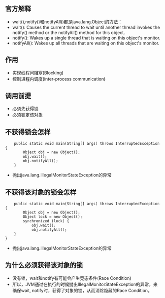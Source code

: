 ## 官方解释

- wait(),notify()和notifyAll()都是java.lang.Object的方法：
- wait(): Causes the current thread to wait until another thread invokes the notify() method or the notifyAll() method for this object.
- notify(): Wakes up a single thread that is waiting on this object's monitor.
- notifyAll(): Wakes up all threads that are waiting on this object's monitor.
## 作用
- 实现线程间阻塞(Blocking)
- 控制进程内调度(inter-process communication)

## 调用前提
- 必须先获得锁
- 必须锁定该对象

## 不获得锁会怎样
		public static void main(String[] args) throws InterruptedException {
	    	Object obj = new Object();
	    	obj.wait();
	    	obj.notifyAll();
		}
- 抛出java.lang.IllegalMonitorStateException的异常

## 不获得该对象的锁会怎样
		public static void main(String[] args) throws InterruptedException {
	    	Object obj = new Object();
	    	Object lock = new Object();
	    	synchronized (lock) {
	        	obj.wait();
	        	obj.notifyAll();
	    }
	}
- 抛出java.lang.IllegalMonitorStateException的异常

## 为什么必须获得该对象的锁
- 没有锁，wait和notify有可能会产生竞态条件(Race Condition)
- 所以，JVM通过在执行的时候抛出IllegalMonitorStateException的异常，来确保wait, notify时，获得了对象的锁，从而消除隐藏的Race Condition。

